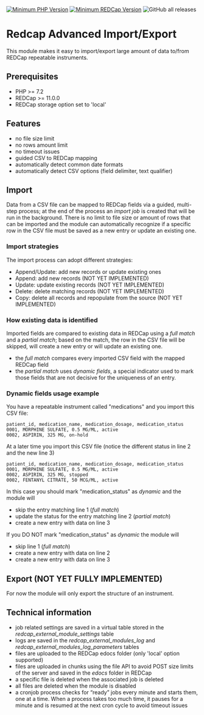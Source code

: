 [![Minimum PHP Version](https://img.shields.io/badge/PHP-%3E%3D%207.2-8892BF)](https://php.net)
[![Minimum REDCap Version](https://img.shields.io/badge/REDCap-%3E%3D%2011.0.0-brightgreen)](https://redcap.vanderbilt.edu)
![GitHub all releases](https://img.shields.io/github/downloads/vanderbilt-redcap/advanced_import/total)

# Redcap Advanced Import/Export

This module makes it easy to import/export large amount of data to/from REDCap repeatable instruments.

## Prerequisites
* PHP >= 7.2
* REDCap >= 11.0.0
* REDCap storage option set to 'local'

## Features
* no file size limit
* no rows amount limit
* no timeout issues
* guided CSV to REDCap mapping
* automatically detect common date formats
* automatically detect CSV options (field delimiter, text qualifier)

## Import
Data from a CSV file can be mapped to REDCap fields via a guided, multi-step process; at the end of the process an *import job* is created that will be run in the background.
There is no limit to file size or amount of rows that can be imported and the module can automatically recognize if a specific row in the CSV file must be saved as a new entry or update an existing one.

### Import strategies
The import process can adopt different strategies:
* Append/Update: add new records or update existing ones
* Append: add new records (NOT YET IMPLEMENTED)
* Update: update existing records (NOT YET IMPLEMENTED)
* Delete: delete matching records (NOT YET IMPLEMENTED)
* Copy: delete all records and repopulate from the source (NOT YET IMPLEMENTED)

### How existing data is identified
Imported fields are compared to existing data in REDCap using a *full match* and a *partial match*; based on the match, the row in the CSV file will be skipped, will create a new entry or will update an existing one.
* the *full match* compares every imported CSV field with the mapped REDCap field
* the *partial match* uses *dynamic fields*, a special indicator used to mark those fields that are not decisive for the uniqueness of an entry.

### Dynamic fields usage example
You have a repeatable instrument called "medications" and you import this CSV file:
```
patient_id, medication_name, medication_dosage, medication_status
0001, MORPHINE SULFATE, 0.5 MG/ML, active
0002, ASPIRIN, 325 MG, on-hold
```

At a later time you import this CSV file
(notice the different status in line 2 and the new line 3)

```
patient_id, medication_name, medication_dosage, medication_status
0001, MORPHINE SULFATE, 0.5 MG/ML, active
0002, ASPIRIN, 325 MG, stopped
0002, FENTANYL CITRATE, 50 MCG/ML, active
```
In this case you should mark "medication_status" as *dynamic* and the module will
* skip the entry matching line 1 (*full match*)
* update the status for the entry matching line 2 (*partial match*)
* create a new entry with data on line 3

If you DO NOT mark "medication_status" as *dynamic* the module will
* skip line 1 (*full match*)
* create a new entry with data on line 2
* create a new entry with data on line 3
## Export (NOT YET FULLY IMPLEMENTED)
For now the module will only export the structure of an instrument.

## Technical information
* job related settings are saved in a virtual table stored in the *redcap_external_module_settings* table
* logs are saved in the *redcap_external_modules_log* and *redcap_external_modules_log_parameters* tables
* files are uploaded to the REDCap edocs folder (only 'local' option supported)
* files are uploaded in chunks using the file API to avoid POST size limits of the server and saved in the *edocs* folder in REDCap
* a specific file is deleted when the associated job is deleted
* all files are deleted when the module is disabled
* a cronjob process checks for “ready” jobs every minute and starts them, one at a time. When a process takes too much time, it pauses for a minute and is resumed at the next cron cycle to avoid timeout issues
